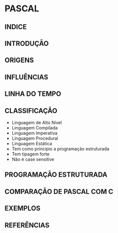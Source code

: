 # PASCAL

## INDICE

## INTRODUÇÃO

## ORIGENS

## INFLUÊNCIAS

## LINHA DO TEMPO

## CLASSIFICAÇÃO
* Linguagem de Alto Nível
* Linguagem Compilada
* Linguagem Imperativa
* Linguagem Procedural
* Linguagem Estática
* Tem como principio a programação estruturada
* Tem tipagem forte
* Não é case sensitive

## PROGRAMAÇÃO ESTRUTURADA

## COMPARAÇÃO DE PASCAL COM C

## EXEMPLOS

## REFERÊNCIAS

